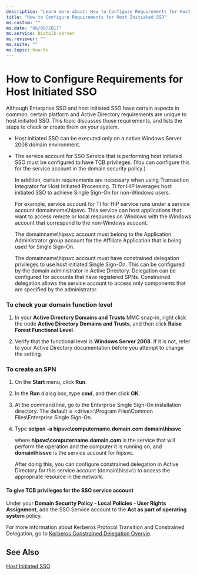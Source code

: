 ```yaml
---
description: "Learn more about: How to Configure Requirements for Host Initiated SSO"
title: "How to Configure Requirements for Host Initiated SSO"
ms.custom: ""
ms.date: "06/08/2017"
ms.service: biztalk-server
ms.reviewer: ""
ms.suite: ""
ms.topic: how-to
---
```

# How to Configure Requirements for Host Initiated SSO
Although Enterprise SSO and host initiated SSO have certain aspects in common, certain platform and Active Directory requirements are unique to host initiated SSO. This topic discusses those requirements, and lists the steps to check or create them on your system.

- Host initiated SSO can be executed only on a native Windows Server 2008 domain environment.

- The service account for SSO Service that is performing host initiated SSO must be configured to have TCB privileges. (You can configure this for the service account in the domain security policy.)

  In addition, certain requirements are necessary when using Transaction Integrator for Host Initiated Processing. TI for HIP leverages host initiated SSO to achieve Single Sign-On for non-Windows users.

  For example, service account for TI for HIP service runs under a service account domainname\hipsvc. This service can host applications that want to access remote or local resources on Windows with the Windows account that correspond to the non-Windows account.

  The domainname\hipsvc account must belong to the Application Administrator group account for the Affiliate Application that is being used for Single Sign-On.

  The domainname\hipsvc account must have constrained delegation privileges to use host initiated Single Sign-On. This can be configured by the domain administrator in Active Directory. Delegation can be configured for accounts that have registered SPNs. Constrained delegation allows the service account to access only components that are specified by the administrator.

### To check your domain function level

1.  In your **Active Directory Domains and Trusts** MMC snap-in, right click the node **Active Directory Domains and Trusts**, and then click **Raise Forest Functional Level**.

2.  Verify that the functional level is **Windows Server 2008**. If it is not, refer to your Active Directory documentation before you attempt to change the setting.

### To create an SPN

1. On the **Start** menu, click **Run**.

2. In the **Run** dialog box, type **cmd**, and then click **OK**.

3. At the command line, go to the Enterprise Single Sign-On installation directory. The default is \<drive\>:\Program Files\Common Files\Enterprise Single Sign-On.

4. Type **setpsn -a hipsvc\computername.domain.com domain\hissvc**

    where **hipsvc\computername.domain.com** is the service that will perform the operation and the computer it is running on, and **domain\hissvc** is the service account for hipsvc.

   After doing this, you can configure constrained delegation in Active Directory for this service account (domain\hissvc) to access the appropriate resource in the network.

#### To give TCB privileges for the SSO service account

Under your **Domain Security Policy - Local Policies - User Rights Assignment**, add the SSO Service account to the **Act as part of operating system** policy.

For more information about Kerberos Protocol Transition and Constrained Delegation, go to [Kerberos Constrained Delegation Overvie](/windows-server/security/kerberos/kerberos-constrained-delegation-overview).

## See Also
 [Host Initiated SSO](../core/host-initiated-sso.md)
